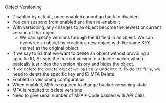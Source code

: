 Object Versioning
- Disabled by default, once enabled cannot go back to disabled
- You can suspend from enabled and then re-enable it
- With versioning, any changes to an object become the newest or current version of that object
	- We can specify versions through the ID field in an object. We can overwrite an object by creating a new object with the same KEY (name) as the original object.
- If we say to S3 that we want to delete an object without providing a specific ID, S3 sets the current version to a delete marker which basically just hides the version history and hides the object.
- If we delete the delete object we basically undelete it. To delete fully, we need to delete the specific key and ID
MFA Delete
- Enabled in versioning configuration
- When enabled, MFA is required to change bucket versioning state
- MFA is required to delete versions
- Need to give serial number of MFA + Code passed with API Calls 